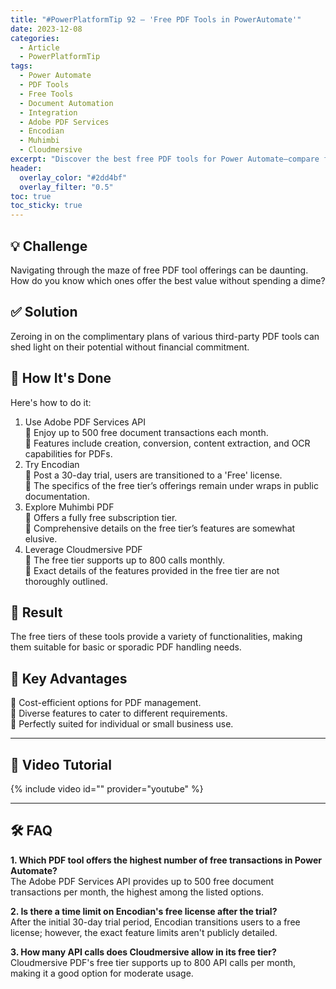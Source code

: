 ```yaml
---
title: "#PowerPlatformTip 92 – 'Free PDF Tools in PowerAutomate'"
date: 2023-12-08
categories:
  - Article
  - PowerPlatformTip
tags:
  - Power Automate
  - PDF Tools
  - Free Tools
  - Document Automation
  - Integration
  - Adobe PDF Services
  - Encodian
  - Muhimbi
  - Cloudmersive
excerpt: "Discover the best free PDF tools for Power Automate—compare features, integrations, and value to automate document workflows without extra cost."
header:
  overlay_color: "#2dd4bf"
  overlay_filter: "0.5"
toc: true
toc_sticky: true
---
```


## 💡 Challenge
Navigating through the maze of free PDF tool offerings can be daunting. How do you know which ones offer the best value without spending a dime?

## ✅ Solution
Zeroing in on the complimentary plans of various third-party PDF tools can shed light on their potential without financial commitment.

## 🔧 How It's Done
Here's how to do it:
1. Use Adobe PDF Services API  
   🔸 Enjoy up to 500 free document transactions each month.  
   🔸 Features include creation, conversion, content extraction, and OCR capabilities for PDFs.
2. Try Encodian  
   🔸 Post a 30-day trial, users are transitioned to a 'Free' license.  
   🔸 The specifics of the free tier’s offerings remain under wraps in public documentation.
3. Explore Muhimbi PDF  
   🔸 Offers a fully free subscription tier.  
   🔸 Comprehensive details on the free tier’s features are somewhat elusive.
4. Leverage Cloudmersive PDF  
   🔸 The free tier supports up to 800 calls monthly.  
   🔸 Exact details of the features provided in the free tier are not thoroughly outlined.

## 🎉 Result
The free tiers of these tools provide a variety of functionalities, making them suitable for basic or sporadic PDF handling needs.

## 🌟 Key Advantages
🔸 Cost-efficient options for PDF management.  
🔸 Diverse features to cater to different requirements.  
🔸 Perfectly suited for individual or small business use.  

---

## 🎥 Video Tutorial
{% include video id="" provider="youtube" %}

---

## 🛠️ FAQ
**1. Which PDF tool offers the highest number of free transactions in Power Automate?**  
The Adobe PDF Services API provides up to 500 free document transactions per month, the highest among the listed options.

**2. Is there a time limit on Encodian's free license after the trial?**  
After the initial 30-day trial period, Encodian transitions users to a free license; however, the exact feature limits aren't publicly detailed.

**3. How many API calls does Cloudmersive allow in its free tier?**  
Cloudmersive PDF's free tier supports up to 800 API calls per month, making it a good option for moderate usage.
